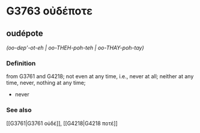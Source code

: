 # G3763 οὐδέποτε

## oudépote

_(oo-dep'-ot-eh | oo-THEH-poh-teh | oo-THAY-poh-tay)_

### Definition

from G3761 and G4218; not even at any time, i.e., never at all; neither at any time, never, nothing at any time; 

- never

### See also

[[G3761|G3761 οὐδέ]], [[G4218|G4218 ποτέ]]
